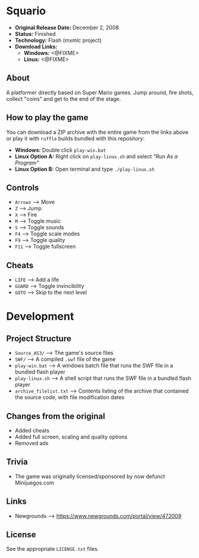 # Squario

 - **Original Release Date:** December 2, 2008
 - **Status:** Finished
 - **Technology:** Flash (mxmlc project)
 - **Download Links:**
   - **Windows:** <@FIXME>
   - **Linux:** <@FIXME>


## About
A platformer directly based on Super Mario games. Jump around, fire shots,
collect "coins" and get to the end of the stage.


## How to play the game
You can download a ZIP archive with the entire game from the links above
or play it with `ruffle` builds bundled with this repository:

 - **Windows:** Double click `play-win.bat`
 - **Linux Option A:** Right click on `play-linux.sh` and
   select *"Run As a Program"*
 - **Linux Option B:** Open terminal and type `./play-linux.sh`


## Controls
 - `Arrows` ⟶ Move
 - `Z` ⟶ Jump
 - `X` ⟶ Fire
 - `M` ⟶ Toggle music
 - `S` ⟶ Toggle sounds
 - `F4` ⟶ Toggle scale modes
 - `F9` ⟶ Toggle quality
 - `F11` ⟶ Toggle fullscreen


## Cheats
 - `LIFE` ⟶ Add a life
 - `GUARD` ⟶ Toggle invincibility
 - `GOTO` ⟶ Skip to the next level


# Development
## Project Structure
 - `Source_AS3/` ⟶ The game's source files
 - `SWF/` ⟶ A compiled `.swf` file of the game
 - `play-win.bat` ⟶ A windows batch file that runs the SWF file in
   a bundled flash player
 - `play-linux.sh` ⟶ A shell script that runs the SWF file in
   a bundled flash player
 - `archive_filelist.txt` ⟶ Contents listing of the archive that contained the
   source code, with file modification dates


## Changes from the original
 - Added cheats
 - Added full screen, scaling and quality options
 - Removed ads


## Trivia
 - The game was originally licensed/sponsored by now defunct Minijuegos.com


## Links
 - Newgrounds ⟶ https://www.newgrounds.com/portal/view/472009


## License
See the appropriate `LICENSE.txt` files.